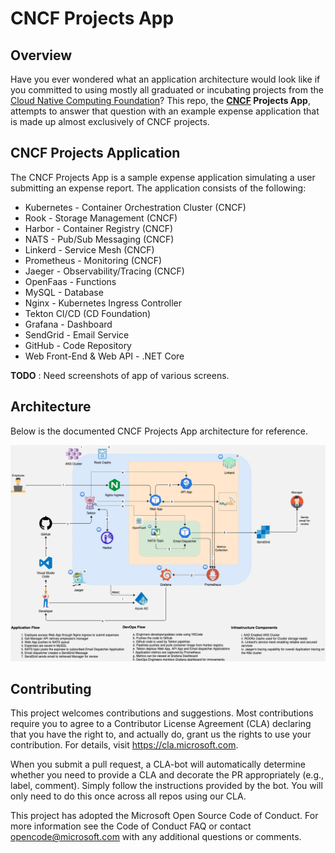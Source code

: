 # CNCF Projects App

## Overview
Have you ever wondered what an application architecture would look like if you committed to using mostly all graduated or incubating projects from the [Cloud Native Computing Foundation](https://www.cncf.io/projects/)? This repo, the **[CNCF](https://www.cncf.io/) Projects App**, attempts to answer that question with an example expense application that is made up almost exclusively of CNCF projects. 

## CNCF Projects Application 
The CNCF Projects App is a sample expense application simulating a user submitting an expense report. The application consists of the following:

* Kubernetes - Container Orchestration Cluster (CNCF)
* Rook - Storage Management (CNCF)
* Harbor - Container Registry (CNCF)
* NATS - Pub/Sub Messaging (CNCF)
* Linkerd - Service Mesh (CNCF)
* Prometheus - Monitoring (CNCF)
* Jaeger - Observability/Tracing (CNCF)
* OpenFaas - Functions
* MySQL - Database
* Nginx - Kubernetes Ingress Controller
* Tekton CI/CD (CD Foundation)
* Grafana - Dashboard
* SendGrid - Email Service
* GitHub - Code Repository
* Web Front-End & Web API - .NET Core

**TODO** : Need screenshots of app of various screens.

## Architecture
Below is the documented CNCF Projects App architecture for reference.

![Alt text](/images/cncf-projects-app-arc.png)

## Contributing
This project welcomes contributions and suggestions. Most contributions require you to agree to a Contributor License Agreement (CLA) declaring that you have the right to, and actually do, grant us the rights to use your contribution. For details, visit https://cla.microsoft.com.

When you submit a pull request, a CLA-bot will automatically determine whether you need to provide a CLA and decorate the PR appropriately (e.g., label, comment). Simply follow the instructions provided by the bot. You will only need to do this once across all repos using our CLA.

This project has adopted the Microsoft Open Source Code of Conduct. For more information see the Code of Conduct FAQ or contact opencode@microsoft.com with any additional questions or comments.
